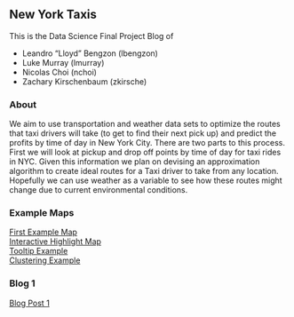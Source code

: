 ## New York Taxis

This is the Data Science Final Project Blog of
- Leandro “Lloyd” Bengzon (lbengzon)
- Luke Murray (lmurray)
- Nicolas Choi (nchoi)
- Zachary Kirschenbaum (zkirsche)

### About

We aim to use transportation and weather data sets to optimize the routes that taxi drivers will take (to get to find their next pick up) and predict the profits by time of day in New York City. There are two parts to this process. First we will look at pickup and drop off points by time of day for taxi rides in NYC. Given this information we plan on devising an approximation algorithm to create ideal routes for a Taxi driver to take from any location. Hopefully we can use weather as a variable to see how these routes might change due to current environmental conditions.

### Example Maps
[First Example Map](https://nchoi.github.io/NewYorkTaxis/exampleMaps.html)  
[Interactive Highlight Map](https://nchoi.github.io/NewYorkTaxis/interactiveHighlightMap.html)  
[Tooltip Example](https://nchoi.github.io/NewYorkTaxis/toolTip.html)  
[Clustering Example](https://nchoi.github.io/NewYorkTaxis/clusters.html)  

### Blog 1
[Blog Post 1](https://nchoi.github.io/NewYorkTaxis/blogpost1.html)


